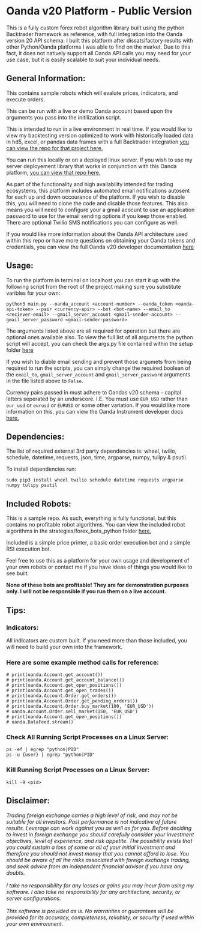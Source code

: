# Oanda v20 Platform - Public Version

This is a fully custom forex robot algorithm library built using the python Backtrader framework as reference, with full integration into the Oanda version 20 API schema. I built this platform after dissatsifactory results with other Python/Oanda platforms I was able to find on the market.  Due to this fact, it does not natively support all Oanda API calls you may need for your use case, but it is easily scalable to suit your individual needs.

## General Information:   

This contains sample robots which will evalute prices, indicators, and execute orders.   

This can be run with a live or demo Oanda account based upon the arguments you pass into the initilization script.   

This is intended to run in a live environment in real time.  If you would like to view my backtesting version optimized to work with historically loaded data in hd5, excel, or pandas data frames with a full Backtrader integration [you can view the repo for that project here. ](https://github.com/Eric-Lingren/bt_oanda)    

You can run this locally or on a deployed linux server.  If you wish to use my server deployement library that works in conjunction with this Oanda platform, [you can view that repo here.](https://github.com/Eric-Lingren/oanda_server_scripts)    

As part of the functionality and high availability intended for trading ecosystems, this platform includes automated email notifications autosent for each up and down occourance of the platform.  If you wish to disable this, you will need to clone the code and disable those features.  This also means you will need to configure your a gmail acocunt to use an application password to use for the email sending options if you keep those enabled. There are optional Twilio SMS notifications you can configure as well.

If you would like more information about the Oanda API architecture used within this repo or have more questions on obtaining your Oanda tokens and credentials, you can view the full Oanda v20 developer documentation [here](https://developer.oanda.com/rest-live-v20/introduction/)

## Usage:

To run the platform in terminal on localhost you can start it up with the following script from the root of the project making sure you substitute varibles for your own:   

```python3 main.py --oanda_account <account-number> --oanda_token <oanda-api-token> --pair <currency-apir> --bot <bot-name> --email_to <reciever-email> --gmail_server_account <gmail-sender-account> --gmail_server_password <gmail-sender-password>```   

The arguments listed above are all required for operation but there are optional ones available also.  To view the full list of all arguments the python script will accept, you can check the args.py file contained within the setup folder [here](./setup/args.py)   

If you wish to diable email sending and prevent those argumets from being required to run the scripts, you can simply change the required boolean of the ```email_to```, ```gmail_server_account``` and ```gmail_server_password``` arguments in the file listed above to ```False```.

Currency pairs passed in must adhere to Oandas v20 schema - capital letters seperated by an underscore. I.E. You must use ```EUR_USD``` rather than ```eur_usd``` or ```eurusd``` or ```EURUSD``` or some other variation. If you would like more information on this, you can view the Oanda Instrument developer docs [here.](https://developer.oanda.com/rest-live-v20/instrument-ep/)     

## Dependencies:

The list of required external 3rd party dependencies is: wheel, twilio, schedule, datetime, requests, json, time, argparse, numpy, tulipy & psutil.    

To install dependencies run:   

```sudo pip3 install wheel twilio schedule datetime requests argparse numpy tulipy psutil```

## Included Robots:

This is a sample repo. As such, everything is fully functional, but this contains no profitable robot algorithms.  You can view the included robot algorithms in the strategies/forex_bots_python folder [here.](https://github.com/Eric-Lingren/oanda_v20_platform_public/tree/master/strategies/forex_bots_python) 

Included is a simple price printer, a basic order execution bot and a simple RSI execution bot.   

Feel free to use this as a platform for your own usage and development of your own robots or contact me if you have ideas of things you would like to see built.   

**None of these bots are profitable! They are for demonstration purposes only. I will not be responsible if you run them on a live account.**
## Tips:

### Indicators:

All indicators are custom built. If you need more than those included, you will need to build your own into the framework.
### Here are some example method calls for reference:
    # print(oanda.Account.get_account())
    # print(oanda.Account.get_account_balance())
    # print(oanda.Account.get_open_positions())
    # print(oanda.Account.get_open_trades())
    # print(oanda.Account.Order.get_orders())
    # print(oanda.Account.Order.get_pending_orders())
    # print(oanda.Account.Order.buy_market(100, 'EUR_USD'))
    # oanda.Account.Order.sell_market(150, 'EUR_USD')
    # print(oanda.Account.get_open_positions())
    # oanda.DataFeed.stream()
### Check All Running Script Processes on a Linux Server:
``` ps -ef | egrep "python|PID" ```   
``` ps -u {user} | egrep "python|PID" ```

### Kill Running Script Processes on a Linux Server: 
``` kill -9 <pid> ```

## Disclaimer:

_Trading foreign exchange carries a high level of risk, and may not be suitable for all investors. Past performance is not indicative of future results. Leverage can work against you as well as for you. Before deciding to invest in foreign exchange you should carefully consider your investment objectives, level of experience, and risk appetite. The possibility exists that you could sustain a loss of some or all of your initial investment and therefore you should not invest money that you cannot afford to lose. You should be aware of all the risks associated with foreign exchange trading, and seek advice from an independent financial advisor if you have any doubts._   
\
_I take no responsibility for any losses or gains you may incur from using my software. I also take no responsibility for any architecture, security, or server configurations._   
\
_This software is provided as is. No warranties or guarantees will be provided for its accuracy, completeness, reliablity, or security if used within your own environment._
